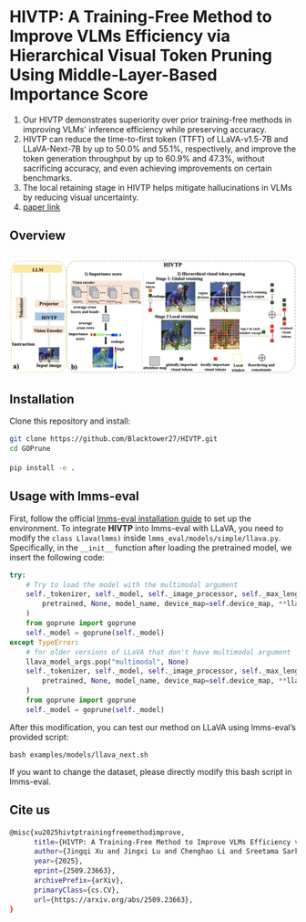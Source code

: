 # HIVTP: A Training-Free Method to Improve VLMs Efficiency via Hierarchical Visual Token Pruning Using Middle-Layer-Based Importance Score
1. Our HIVTP demonstrates superiority over prior training-free methods in improving VLMs' inference efficiency while preserving accuracy.
2. HIVTP can reduce the time-to-first token (TTFT) of LLaVA-v1.5-7B and LLaVA-Next-7B by up to 50.0% and 55.1%, respectively, and improve the token generation throughput by up to 60.9% and 47.3%, without sacrificing accuracy, and even achieving improvements on certain benchmarks.
3. The local retaining stage in HIVTP helps mitigate hallucinations in VLMs by reducing visual uncertainty.
4. [paper link](https://arxiv.org/abs/2509.23663)
## Overview
![Overview of HIVTP](Framework.png)
---

## Installation

Clone this repository and install:

```bash
git clone https://github.com/Blacktower27/HIVTP.git
cd GOPrune

pip install -e .
```

## Usage with lmms-eval

First, follow the official [lmms-eval installation guide](https://github.com/EvolvingLMMs-Lab/lmms-eval) to set up the environment. To integrate **HIVTP** into lmms-eval with LLaVA, you need to modify the `class Llava(lmms)` inside `lmms_eval/models/simple/llava.py`. Specifically, in the `__init__` function after loading the pretrained model, we insert the following code:

```python
try:
    # Try to load the model with the multimodal argument
    self._tokenizer, self._model, self._image_processor, self._max_length = load_pretrained_model(
        pretrained, None, model_name, device_map=self.device_map, **llava_model_args
    )
    from goprune import goprune
    self._model = goprune(self._model)
except TypeError:
    # for older versions of LLaVA that don't have multimodal argument
    llava_model_args.pop("multimodal", None)
    self._tokenizer, self._model, self._image_processor, self._max_length = load_pretrained_model(
        pretrained, None, model_name, device_map=self.device_map, **llava_model_args
    )
    from goprune import goprune
    self._model = goprune(self._model)
```    
After this modification, you can test our method on LLaVA using lmms-eval’s provided script:
```
bash examples/models/llava_next.sh
```
If you want to change the dataset, please directly modify this bash script in lmms-eval.
## Cite us
```bash
@misc{xu2025hivtptrainingfreemethodimprove,
      title={HIVTP: A Training-Free Method to Improve VLMs Efficiency via Hierarchical Visual Token Pruning Using Middle-Layer-Based Importance Score}, 
      author={Jingqi Xu and Jingxi Lu and Chenghao Li and Sreetama Sarkar and Peter A. Beerel},
      year={2025},
      eprint={2509.23663},
      archivePrefix={arXiv},
      primaryClass={cs.CV},
      url={https://arxiv.org/abs/2509.23663}, 
}
```

